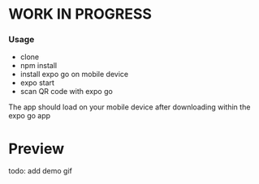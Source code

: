 # WORK IN PROGRESS

### Usage

- clone
- npm install
- install expo go on mobile device
- expo start
- scan QR code with expo go

The app should load on your mobile device after downloading within the expo go app

# Preview

todo: add demo gif
